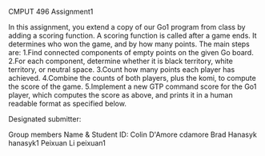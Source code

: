 CMPUT 496 Assignment1

In this assignment, you extend a copy of our Go1 program from class by adding a scoring function. A scoring function is called after a game ends. It determines who won the game, and by how many points. The main steps are:
1.Find connected components of empty points on the given Go board.
2.For each component, determine whether it is black territory, white territory, or neutral space.
3.Count how many points each player has achieved.
4.Combine the counts of both players, plus the komi, to compute the score of the game.
5.Implement a new GTP command score for the Go1 player, which computes the score as above, and prints it in a human readable format as specified below.

Designated submitter:  

Group members    Name & Student ID:
Colin D'Amore       cdamore
Brad Hanasyk        hanasyk1
Peixuan Li          peixuan1

